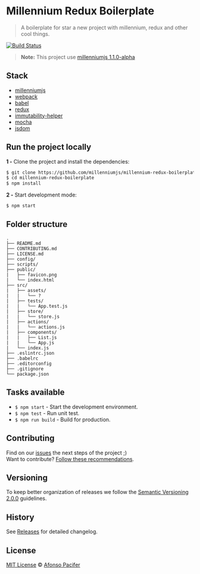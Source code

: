 # Millennium Redux Boilerplate

> A boilerplate for star a new project with millennium, redux and other cool things.

[![Build Status](https://travis-ci.org/millenniumjs/millennium-redux-boilerplate.svg?branch=master)](https://travis-ci.org/millenniumjs/millennium-redux-boilerplate)

> **Note:** This project use [millenniumjs 1.1.0-alpha](https://github.com/millenniumjs/millenniumjs/releases/tag/1.0.0-alpha)

## Stack

- [millenniumjs](http://millenniumjs.github.io/)
- [webpack](https://webpack.github.io/)
- [babel](https://babeljs.io/)
- [redux](http://redux.js.org/)
- [immutability-helper](https://github.com/kolodny/immutability-helper)
- [mocha](https://mochajs.org/)
- [jsdom](https://github.com/tmpvar/jsdom)

## Run the project locally

**1 -** Clone the project and install the dependencies:

```sh
$ git clone https://github.com/millenniumjs/millennium-redux-boilerplate.git
$ cd millennium-redux-boilerplate
$ npm install
```

**2 -** Start development mode:

```sh
$ npm start
```

## Folder structure

	.
	├── README.md
	├── CONTRIBUTING.md
	├── LICENSE.md
	├── config/
	├── scripts/
	├── public/
	|   ├── favicon.png
	|   └── index.html
	├── src/
	|   ├── assets/
	|   |   └── ?
	|   ├── tests/
	|   |   └── App.test.js
	|   ├── store/
	|   |   └── store.js
	|   ├── actions/
	|   |   └── actions.js
	|   ├── components/
	|   |   ├── List.js
	|   |   └── App.js
	|   └── index.js
	├── .eslintrc.json
	├── .babelrc
	├── .editorconfig
	├── .gitignore
	└── package.json

## Tasks available

- `$ npm start` - Start the development environment.
- `$ npm test` - Run unit test.
- `$ npm run build` - Build for production.

## Contributing

Find on our [issues](https://github.com/millenniumjs/millennium-redux-boilerplate/issues/) the next steps of the project ;)
<br>
Want to contribute? [Follow these recommendations](https://github.com/millenniumjs/millennium-redux-boilerplater/blob/master/CONTRIBUTING.md).

## Versioning

To keep better organization of releases we follow the [Semantic Versioning 2.0.0](http://semver.org/) guidelines.

## History

See [Releases](https://github.com/millenniumjs/millennium-redux-boilerplater/releases) for detailed changelog.

## License

[MIT License](https://github.com/millenniumjs/millennium-redux-boilerplater/blob/master/LICENSE.md) © [Afonso Pacifer](http://afonsopacifer.github.io/)
